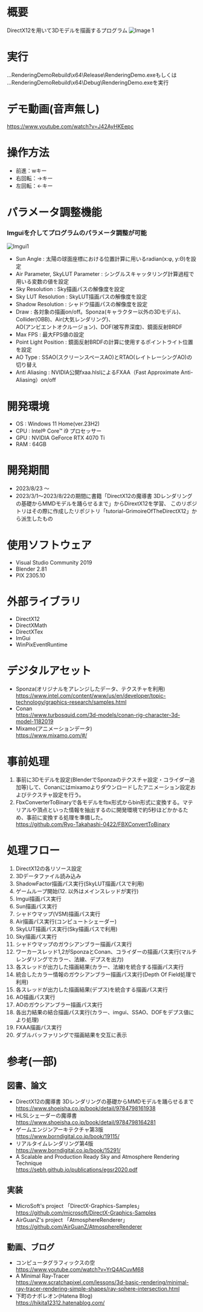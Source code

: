 # 概要
DirectX12を用いて3Dモデルを描画するプログラム
![Image 1](https://github.com/Ryo-Takahashi-0422/RenderingDemo/blob/main/examples/intro_.png)
  
# 実行
  ...RenderingDemoRebuild\x64\Release\RenderingDemo.exeもしくは  
  ...RenderingDemoRebuild\x64\Debug\RenderingDemo.exeを実行 
  
# デモ動画(音声無し)
https://www.youtube.com/watch?v=J42AyHKEepc  
  
# 操作方法
- 前進：wキー  
- 右回転：→キー  
- 左回転：←キー  
  
# パラメータ調整機能
### Imguiを介してプログラムのパラメータ調整が可能
![Imgui1](https://github.com/Ryo-Takahashi-0422/RenderingDemo/blob/main/examples/imgui_.png)  
- Sun Angle : 太陽の球面座標における位置計算に用いるradian(x:φ, y:Θ)を設定  
- Air Parameter, SkyLUT Parameter : シングルスキャッタリング計算過程で用いる変数の値を設定  
- Sky Resolution : Sky描画パスの解像度を設定  
- Sky LUT Resolution : SkyLUT描画パスの解像度を設定  
- Shadow Resolution : シャドウ描画パスの解像度を設定  
- Draw : 各対象の描画on/off。Sponza(キャラクター以外の3Dモデル)、 Collider(OBB)、Air(大気レンダリング)、  
AO(アンビエントオクルージョン)、DOF(被写界深度)、鏡面反射BRDF  
- Max FPS : 最大FPS値の設定  
- Point Light Position : 鏡面反射BRDFの計算に使用するポイントライト位置を設定  
- AO Type : SSAO(スクリーンスペースAO)とRTAO(レイトレーシングAO)の切り替え  
- Anti Aliasing : NVIDIA公開fxaa.hlslによるFXAA（Fast Approximate Anti-Aliasing）on/off  
  
# 開発環境
- OS : Windows 11 Home(ver.23H2)  
- CPU : Intel® Core™ i9 プロセッサー  
- GPU : NVIDIA GeForce RTX 4070 Ti  
- RAM : 64GB  
  
# 開発期間
- 2023/8/23 ～
- 2023/3/1～2023/8/22の期間に書籍「DirectX12の魔導書 3Dレンダリングの基礎からMMDモデルを踊らせるまで」からDirextX12を学習、
このリポジトリはその際に作成したリポジトリ「tutorial-GrimoireOfTheDirectX12」から派生したもの
  
# 使用ソフトウェア
- Visual Studio Community 2019  
- Blender 2.81  
- PIX 2305.10
  
# 外部ライブラリ
- DirectX12  
- DirectXMath  
- DirectXTex  
- ImGui  
- WinPixEventRuntime  
  
# デジタルアセット
- Sponza(オリジナルをアレンジしたデータ、テクスチャを利用)  
https://www.intel.com/content/www/us/en/developer/topic-technology/graphics-research/samples.html  
- Conan  
https://www.turbosquid.com/3d-models/conan-rig-character-3d-model-1182019
- Mixamo(アニメーションデータ)  
https://www.mixamo.com/#/  
  
# 事前処理
1. 事前に3Dモデルを設定(BlenderでSponzaのテクスチャ設定・コライダー追加等)して、Conanにはmixamoよりダウンロードしたアニメーション設定およびテクスチャ設定を行う。
2. FbxConverterToBinaryで各モデルをfbx形式からbin形式に変換する。マテリアルや頂点といった情報を抽出するのに開発環境で約5秒ほどかかるため、事前に変換する処理を準備した。  
https://github.com/Ryo-Takahashi-0422/FBXConvertToBinary  
  
# 処理フロー
1. DirectX12の各リソース設定  
2. 3Dデータファイル読み込み  
3. ShadowFactor描画パス実行(SkyLUT描画パスで利用)  
4. ゲームループ開始(12. 以外はメインスレッドが実行)  
5. Imgui描画パス実行  
6. Sun描画パス実行  
7. シャドウマップ(VSM)描画パス実行  
8. Air描画パス実行(コンピュートシェーダー)  
9. SkyLUT描画パス実行(Sky描画パスで利用)  
10. Sky描画パス実行  
11. シャドウマップのガウシアンブラー描画パス実行  
12. ワーカースレッド1,2がSponzaとConan、コライダーの描画パス実行(マルチレンダリングでカラー、法線、デプスを出力)  
13. 各スレッドが出力した描画結果(カラー、法線)を統合する描画パス実行  
14. 統合したカラー情報のガウシアンブラー描画パス実行(Depth Of Field処理で利用)  
15. 各スレッドが出力した描画結果(デプス)を統合する描画パス実行  
16. AO描画パス実行  
17. AOのガウシアンブラー描画パス実行  
18. 各出力結果の結合描画パス実行(カラー、imgui、SSAO、DOFをデプス値により処理)  
19. FXAA描画パス実行  
20. ダブルバッファリングで描画結果を交互に表示  
  
# 参考(一部)
## 図書、論文  
- DirectX12の魔導書 3Dレンダリングの基礎からMMDモデルを踊らせるまで  
https://www.shoeisha.co.jp/book/detail/9784798161938  
- HLSLシェーダーの魔導書  
https://www.shoeisha.co.jp/book/detail/9784798164281  
- ゲームエンジンアーキテクチャ第3版  
https://www.borndigital.co.jp/book/19115/  
- リアルタイムレンダリング第4版  
https://www.borndigital.co.jp/book/15291/  
- A Scalable and Production Ready Sky and Atmosphere Rendering Technique  
https://sebh.github.io/publications/egsr2020.pdf  
  
## 実装  
- MicroSoft's project 「DirectX-Graphics-Samples」  
https://github.com/microsoft/DirectX-Graphics-Samples  
- AirGuanZ's project 「AtmosphereRenderer」  
https://github.com/AirGuanZ/AtmosphereRenderer  
  
## 動画、ブログ  
- コンピュータグラフィックスの空  
https://www.youtube.com/watch?v=YrQ4ACuvM68  
- A Minimal Ray-Tracer  
https://www.scratchapixel.com/lessons/3d-basic-rendering/minimal-ray-tracer-rendering-simple-shapes/ray-sphere-intersection.html  
- 下町のナポレオン(Hatena Blog)  
https://hikita12312.hatenablog.com/  
